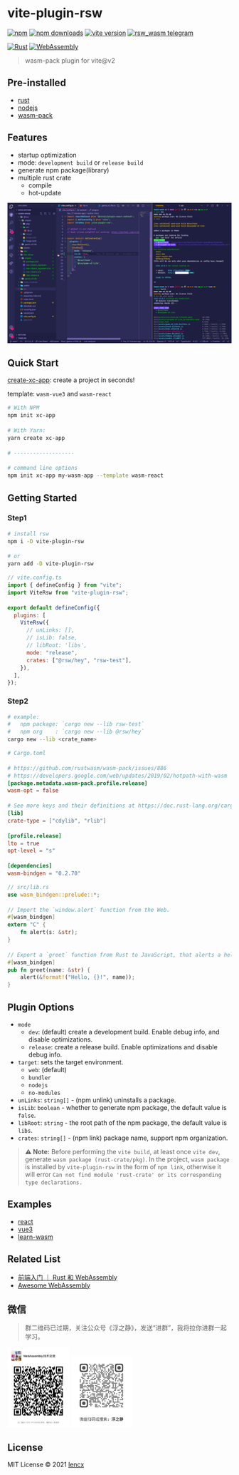 # vite-plugin-rsw

[![npm](https://img.shields.io/npm/v/vite-plugin-rsw.svg)](https://www.npmjs.com/package/vite-plugin-rsw)
[![npm downloads](https://img.shields.io/npm/dm/vite-plugin-rsw.svg)](https://npmjs.org/package/vite-plugin-rsw)
[![vite version](https://img.shields.io/badge/Vite-^2.0.0-000000?style=flat&labelColor=646cff)](https://github.com/vitejs/vite)
[![rsw_wasm telegram](https://img.shields.io/badge/-Telegram-26A5E4?style=flat&logo=telegram)](https://t.me/rsw_wasm)

[![Rust](https://img.shields.io/badge/-Rust-DEA584?style=flat&logo=rust&logoColor=000000)](https://www.rust-lang.org)
[![WebAssembly](https://img.shields.io/badge/-WebAssembly-654FF0?style=flat&logo=webassembly&logoColor=ffffff)](https://webassembly.org)

> wasm-pack plugin for vite@v2

## Pre-installed

* [rust](https://www.rust-lang.org/learn/get-started)
* [nodejs](https://nodejs.org)
* [wasm-pack](https://github.com/rustwasm/wasm-pack)

## Features

* startup optimization
* mode: `development build` or `release build`
* generate npm package(library)
* multiple rust crate
  * compile
  * hot-update

<img width="640" src="./assets/rsw.png" alt="rsw run">

## Quick Start

[create-xc-app](https://github.com/lencx/create-xc-app): create a project in seconds!

template: `wasm-vue3` and `wasm-react`

```bash
# With NPM
npm init xc-app

# With Yarn:
yarn create xc-app

# -------------------

# command line options
npm init xc-app my-wasm-app --template wasm-react
```

## Getting Started

### Step1

```bash
# install rsw
npm i -D vite-plugin-rsw

# or
yarn add -D vite-plugin-rsw
```

```js
// vite.config.ts
import { defineConfig } from "vite";
import ViteRsw from "vite-plugin-rsw";

export default defineConfig({
  plugins: [
    ViteRsw({
      // unLinks: [],
      // isLib: false,
      // libRoot: 'libs',
      mode: "release",
      crates: ["@rsw/hey", "rsw-test"],
    }),
  ],
});
```

### Step2

```bash
# example:
#   npm package: `cargo new --lib rsw-test`
#   npm org    : `cargo new --lib @rsw/hey`
cargo new --lib <crate_name>
```

```toml
# Cargo.toml

# https://github.com/rustwasm/wasm-pack/issues/886
# https://developers.google.com/web/updates/2019/02/hotpath-with-wasm
[package.metadata.wasm-pack.profile.release]
wasm-opt = false

# See more keys and their definitions at https://doc.rust-lang.org/cargo/reference/manifest.html
[lib]
crate-type = ["cdylib", "rlib"]

[profile.release]
lto = true
opt-level = "s"

[dependencies]
wasm-bindgen = "0.2.70"
```

```rust
// src/lib.rs
use wasm_bindgen::prelude::*;

// Import the `window.alert` function from the Web.
#[wasm_bindgen]
extern "C" {
    fn alert(s: &str);
}

// Export a `greet` function from Rust to JavaScript, that alerts a hello message.
#[wasm_bindgen]
pub fn greet(name: &str) {
    alert(&format!("Hello, {}!", name));
}
```

## Plugin Options

<!-- * `root`: rust crate root path. default project root path. -->
* `mode`
  * `dev`: (default) create a development build. Enable debug info, and disable optimizations.
  * `release`: create a release build. Enable optimizations and disable debug info.
* `target`: sets the target environment.
  * `web`: (default)
  * `bundler`
  * `nodejs`
  * `no-modules`
* `unLinks`: `string[]` - (npm unlink) uninstalls a package.
* `isLib`: `boolean` - whether to generate npm package, the default value is `false`.
* `libRoot`: `string` - the root path of the npm package, the default value is `libs`.
* `crates`: `string[]` - (npm link) package name, support npm organization.

> **⚠️ Note:** Before performing the `vite build`, at least once `vite dev`, generate `wasm package (rust-crate/pkg)`. In the project, `wasm package` is installed by `vite-plugin-rsw` in the form of `npm link`, otherwise it will error `Can not find module 'rust-crate' or its corresponding type declarations.`

## Examples

* [react](https://github.com/lencx/vite-plugin-rsw/tree/main/examples/react)
* [vue3](https://github.com/lencx/vite-plugin-rsw/tree/main/examples/vue3)
* [learn-wasm](https://github.com/lencx/learn-wasm)

## Related List

* [前端入门 ｜ Rust 和 WebAssembly](https://lencx.github.io/book/wasm/rust_wasm_frontend.html)
* [Awesome WebAssembly](https://mtc.nofwl.com/awesome/wasm.html)

## 微信

> 群二维码已过期，关注公众号《浮之静》，发送“进群”，我将拉你进群一起学习。

<img height="180" src="./assets/wasm-qrcode.png" alt="wasm-wechat-qrcode" /> <img height="160" src="./assets/fzj-qrcode.png" alt="fzj-qrcode" />

## License

MIT License © 2021 [lencx](https://github.com/lencx)
